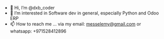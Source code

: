 - 👋 Hi, I’m @dxb_coder
- 👀 I’m interested in Software dev in general, especially Python and Odoo ERP
- 📫 How to reach me ... via my email: messelemy@gmail.com or whatsapp: +971528412896

<!---
MesselemYoucef/MesselemYoucef is a ✨ special ✨ repository because its `README.md` (this file) appears on your GitHub profile.
You can click the Preview link to take a look at your changes.
--->
